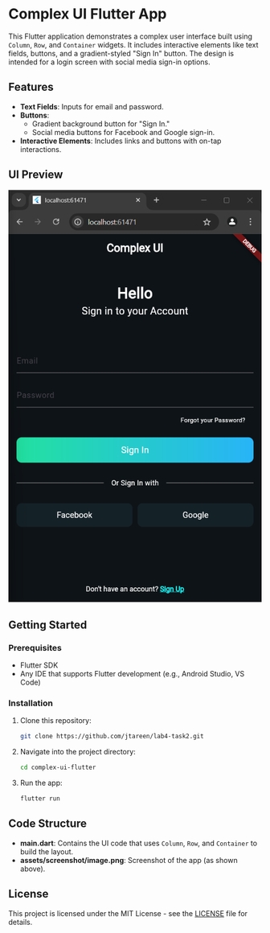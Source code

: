 # Complex UI Flutter App

This Flutter application demonstrates a complex user interface built using `Column`, `Row`, and `Container` widgets. It includes interactive elements like text fields, buttons, and a gradient-styled "Sign In" button. The design is intended for a login screen with social media sign-in options.

## Features
- **Text Fields**: Inputs for email and password.
- **Buttons**: 
  - Gradient background button for "Sign In."
  - Social media buttons for Facebook and Google sign-in.
- **Interactive Elements**: Includes links and buttons with on-tap interactions.

## UI Preview

![App Screenshot](./assets/screenshot/image.png)

## Getting Started

### Prerequisites
- Flutter SDK
- Any IDE that supports Flutter development (e.g., Android Studio, VS Code)

### Installation
1. Clone this repository:
   ```bash
   git clone https://github.com/jtareen/lab4-task2.git
   ```
2. Navigate into the project directory:
   ```bash
   cd complex-ui-flutter
   ```
3. Run the app:
   ```bash
   flutter run
   ```

## Code Structure

- **main.dart**: Contains the UI code that uses `Column`, `Row`, and `Container` to build the layout.
- **assets/screenshot/image.png**: Screenshot of the app (as shown above).

## License

This project is licensed under the MIT License - see the [LICENSE](LICENSE) file for details.
